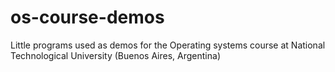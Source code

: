 os-course-demos
===============

Little programs used as demos for the Operating systems course at National Technological University (Buenos Aires, Argentina)
